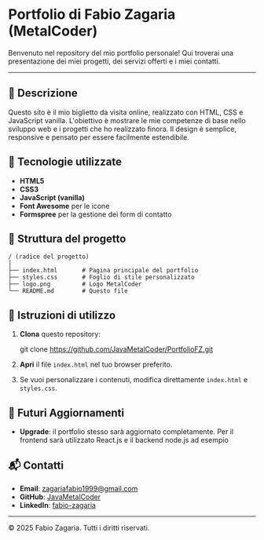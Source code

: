 # Portfolio di Fabio Zagaria (MetalCoder)

Benvenuto nel repository del mio portfolio personale! Qui troverai una presentazione dei miei progetti, dei servizi offerti e i miei contatti.

---

## 📖 Descrizione

Questo sito è il mio biglietto da visita online, realizzato con HTML, CSS e JavaScript vanilla. L'obiettivo è mostrare le mie competenze di base nello sviluppo web e i progetti che ho realizzato finora. Il design è semplice, responsive e pensato per essere facilmente estendibile.

## 🚀 Tecnologie utilizzate

* **HTML5**
* **CSS3**
* **JavaScript (vanilla)**
* **Font Awesome** per le icone
* **Formspree** per la gestione dei form di contatto

## 📂 Struttura del progetto

```
/ (radice del progetto)
│
├── index.html       # Pagina principale del portfolio
├── styles.css       # Foglio di stile personalizzato
├── logo.png         # Logo MetalCoder
└── README.md        # Questo file
```

## 🔧 Istruzioni di utilizzo

1. **Clona** questo repository:

   
   git clone https://github.com/JavaMetalCoder/PortfolioFZ.git
   
2. **Apri** il file `index.html` nel tuo browser preferito.
3. Se vuoi personalizzare i contenuti, modifica direttamente `index.html` e `styles.css`.

## 🎨 Futuri Aggiornamenti 

* **Upgrade**: il portfolio stesso sarà aggiornato completamente. Per il frontend sarà utilizzato React.js e il backend node.js ad esempio

## 📬 Contatti

* **Email**: zagariafabio1999@gmail.com
* **GitHub**: [JavaMetalCoder](https://github.com/JavaMetalCoder)
* **LinkedIn**: [fabio-zagaria](https://linkedin.com/in/metalcoder)

---

© 2025 Fabio Zagaria. Tutti i diritti riservati.
